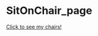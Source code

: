 # SitOnChair_page
<a href="https://vaniliova.github.io/SitOnChair_page/">Click to see my chairs!</a>
